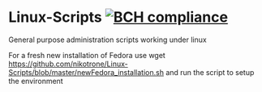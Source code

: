 # Linux-Scripts [![BCH compliance](https://bettercodehub.com/edge/badge/nikotrone/Linux-Scripts?branch=master)](https://bettercodehub.com/)
General purpose administration scripts working under linux

For a fresh new installation of Fedora use
wget https://github.com/nikotrone/Linux-Scripts/blob/master/newFedora_installation.sh
and run the script to setup the environment
